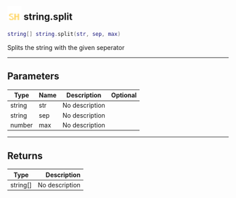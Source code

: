 ## <img src="../../.gitbook/assets/shared.png" width="32" height="32" /> string.split

```lua
string[] string.split(str, sep, max)
```

Splits the string with the given seperator

-----------------
## Parameters

| Type   | Name | Description | Optional |
| ------ | ---- | ----------- | -------: |
| string | str | No description |  |
| string | sep | No description |  |
| number | max | No description |  |

-----------------
## Returns

| Type   | Description |
| ------ | ----------: |
| string[] | No description |
